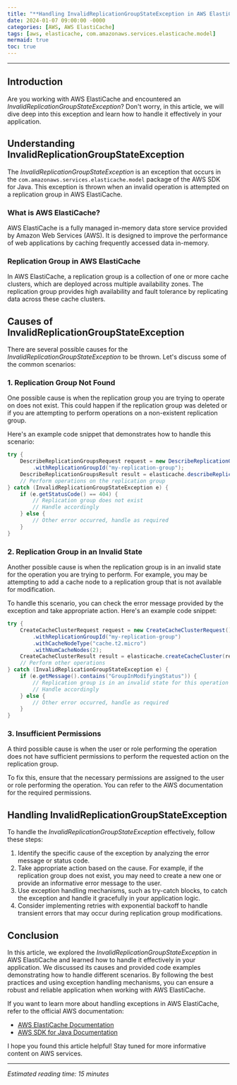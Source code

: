 ```yaml
---
title: "**Handling InvalidReplicationGroupStateException in AWS ElastiCache**"
date: 2024-01-07 09:00:00 -0000
categories: [AWS, AWS ElastiCache]
tags: [aws, elasticache, com.amazonaws.services.elasticache.model]
mermaid: true
toc: true
---
```



---

## Introduction

Are you working with AWS ElastiCache and encountered an *InvalidReplicationGroupStateException*? Don't worry, in this article, we will dive deep into this exception and learn how to handle it effectively in your application.

## Understanding InvalidReplicationGroupStateException

The *InvalidReplicationGroupStateException* is an exception that occurs in the `com.amazonaws.services.elasticache.model` package of the AWS SDK for Java. This exception is thrown when an invalid operation is attempted on a replication group in AWS ElastiCache.

### What is AWS ElastiCache?

AWS ElastiCache is a fully managed in-memory data store service provided by Amazon Web Services (AWS). It is designed to improve the performance of web applications by caching frequently accessed data in-memory.

### Replication Group in AWS ElastiCache

In AWS ElastiCache, a replication group is a collection of one or more cache clusters, which are deployed across multiple availability zones. The replication group provides high availability and fault tolerance by replicating data across these cache clusters.

## Causes of InvalidReplicationGroupStateException

There are several possible causes for the *InvalidReplicationGroupStateException* to be thrown. Let's discuss some of the common scenarios:

### 1. Replication Group Not Found

One possible cause is when the replication group you are trying to operate on does not exist. This could happen if the replication group was deleted or if you are attempting to perform operations on a non-existent replication group.

Here's an example code snippet that demonstrates how to handle this scenario:

```java
try {
    DescribeReplicationGroupsRequest request = new DescribeReplicationGroupsRequest()
        .withReplicationGroupId("my-replication-group");
    DescribeReplicationGroupsResult result = elasticache.describeReplicationGroups(request);
    // Perform operations on the replication group
} catch (InvalidReplicationGroupStateException e) {
    if (e.getStatusCode() == 404) {
        // Replication group does not exist
        // Handle accordingly
    } else {
        // Other error occurred, handle as required
    }
}
```

### 2. Replication Group in an Invalid State

Another possible cause is when the replication group is in an invalid state for the operation you are trying to perform. For example, you may be attempting to add a cache node to a replication group that is not available for modification.

To handle this scenario, you can check the error message provided by the exception and take appropriate action. Here's an example code snippet:

```java
try {
    CreateCacheClusterRequest request = new CreateCacheClusterRequest()
        .withReplicationGroupId("my-replication-group")
        .withCacheNodeType("cache.t2.micro")
        .withNumCacheNodes(2);
    CreateCacheClusterResult result = elasticache.createCacheCluster(request);
    // Perform other operations
} catch (InvalidReplicationGroupStateException e) {
    if (e.getMessage().contains("GroupInModifyingStatus")) {
        // Replication group is in an invalid state for this operation
        // Handle accordingly
    } else {
        // Other error occurred, handle as required
    }
}
```

### 3. Insufficient Permissions

A third possible cause is when the user or role performing the operation does not have sufficient permissions to perform the requested action on the replication group.

To fix this, ensure that the necessary permissions are assigned to the user or role performing the operation. You can refer to the AWS documentation for the required permissions.

## Handling InvalidReplicationGroupStateException

To handle the *InvalidReplicationGroupStateException* effectively, follow these steps:

1. Identify the specific cause of the exception by analyzing the error message or status code.
2. Take appropriate action based on the cause. For example, if the replication group does not exist, you may need to create a new one or provide an informative error message to the user.
3. Use exception handling mechanisms, such as try-catch blocks, to catch the exception and handle it gracefully in your application logic.
4. Consider implementing retries with exponential backoff to handle transient errors that may occur during replication group modifications.

## Conclusion

In this article, we explored the *InvalidReplicationGroupStateException* in AWS ElastiCache and learned how to handle it effectively in your application. We discussed its causes and provided code examples demonstrating how to handle different scenarios. By following the best practices and using exception handling mechanisms, you can ensure a robust and reliable application when working with AWS ElastiCache.

If you want to learn more about handling exceptions in AWS ElastiCache, refer to the official AWS documentation:

- [AWS ElastiCache Documentation](https://docs.aws.amazon.com/AmazonElastiCache/latest/red-ug/WhatIs.html)
- [AWS SDK for Java Documentation](https://docs.aws.amazon.com/sdk-for-java/latest/developer-guide/home.html)

I hope you found this article helpful! Stay tuned for more informative content on AWS services.

---

*Estimated reading time: 15 minutes*